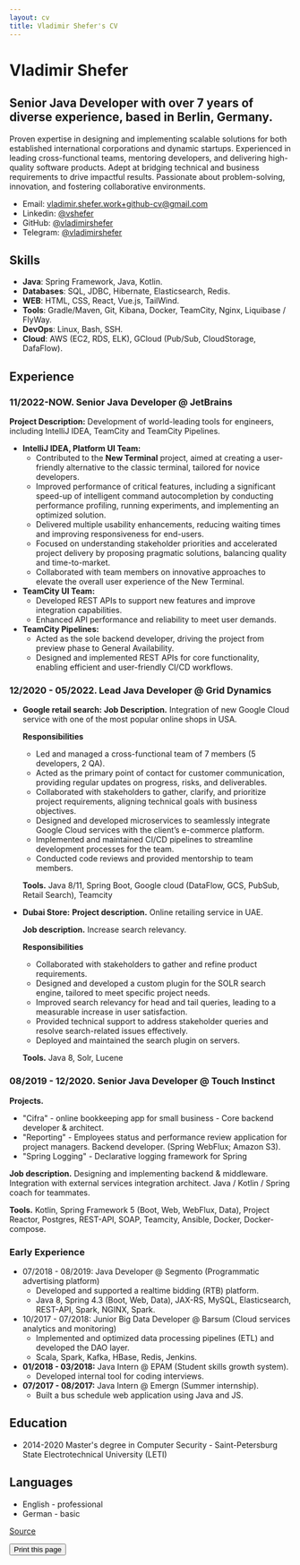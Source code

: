 ```yaml
---
layout: cv
title: Vladimir Shefer's CV
---
```


# Vladimir Shefer

## Senior Java Developer with over 7 years of diverse experience, based in Berlin, Germany.
Proven expertise in designing and implementing scalable solutions for both established international corporations and dynamic startups. Experienced in leading cross-functional teams, mentoring developers, and delivering high-quality software products. Adept at bridging technical and business requirements to drive impactful results. Passionate about problem-solving, innovation, and fostering collaborative environments.

- Email: [vladimir.shefer.work+github-cv@gmail.com](mailto:vladimir.shefer.work+github-cv@gmail.com)
- Linkedin: [@vshefer](https://www.linkedin.com/in/vshefer)
- GitHub: [@vladimirshefer](https://github.com/vladimirshefer)
- Telegram: [@vladimirshefer](https://t.me/vladimirshefer)

## Skills
- **Java**: Spring Framework, Java, Kotlin.
- **Databases**: SQL, JDBC, Hibernate, Elasticsearch, Redis.
- **WEB**: HTML, CSS, React, Vue.js, TailWind.
- **Tools**: Gradle/Maven, Git, Kibana, Docker, TeamCity, Nginx, Liquibase / FlyWay.
- **DevOps**: Linux, Bash, SSH.
- **Cloud**: AWS (EC2, RDS, ELK), GCloud (Pub/Sub, CloudStorage, DafaFlow).

## Experience

### 11/2022-NOW. Senior Java Developer @ JetBrains
**Project Description:** Development of world-leading tools for engineers, including IntelliJ IDEA, TeamCity and TeamCity Pipelines.  

- **IntelliJ IDEA, Platform UI Team:**  
  - Contributed to the **New Terminal** project, aimed at creating a user-friendly alternative to the classic terminal, tailored for novice developers.  
  - Improved performance of critical features, including a significant speed-up of intelligent command autocompletion by conducting performance profiling, running experiments, and implementing an optimized solution.  
  - Delivered multiple usability enhancements, reducing waiting times and improving responsiveness for end-users.  
  - Focused on understanding stakeholder priorities and accelerated project delivery by proposing pragmatic solutions, balancing quality and time-to-market.  
  - Collaborated with team members on innovative approaches to elevate the overall user experience of the New Terminal.
- **TeamCity UI Team:**
  - Developed REST APIs to support new features and improve integration capabilities.  
  - Enhanced API performance and reliability to meet user demands.
- **TeamCity Pipelines:**
  - Acted as the sole backend developer, driving the project from preview phase to General Availability.
  - Designed and implemented REST APIs for core functionality, enabling efficient and user-friendly CI/CD workflows.

### 12/2020 - 05/2022. Lead Java Developer @ Grid Dynamics
- **Google retail search:**
  **Job Description.** Integration of new Google Cloud service with one of the most popular online shops in USA.

  **Responsibilities**
  - Led and managed a cross-functional team of 7 members (5 developers, 2 QA).
  - Acted as the primary point of contact for customer communication, providing regular updates on progress, risks, and deliverables.
  - Collaborated with stakeholders to gather, clarify, and prioritize project requirements, aligning technical goals with business objectives.
  - Designed and developed microservices to seamlessly integrate Google Cloud services with the client’s e-commerce platform.
  - Implemented and maintained CI/CD pipelines to streamline development processes for the team.
  - Conducted code reviews and provided mentorship to team members.

  **Tools.** Java 8/11, Spring Boot, Google cloud (DataFlow, GCS, PubSub, Retail Search), Teamcity

- **Dubai Store:**
  **Project description.** Online retailing service in UAE.

  **Job description.** Increase search relevancy.

  **Responsibilities**
  - Collaborated with stakeholders to gather and refine product requirements.
  - Designed and developed a custom plugin for the SOLR search engine, tailored to meet specific project needs.
  - Improved search relevancy for head and tail queries, leading to a measurable increase in user satisfaction.
  - Provided technical support to address stakeholder queries and resolve search-related issues effectively.
  - Deployed and maintained the search plugin on servers.

  **Tools.** Java 8, Solr, Lucene

### 08/2019 - 12/2020. Senior Java Developer @ Touch Instinct
**Projects.**
- "Cifra" - online bookkeeping app for small business - Core backend developer & architect.
- "Reporting" - Employees status and performance review application for project managers. Backend developer. (Spring WebFlux; Amazon S3).
- "Spring Logging" - Declarative logging framework for Spring

**Job description.** Designing and implementing backend & middleware. 
Integration with external services integration architect.
Java / Kotlin / Spring coach for teammates.

**Tools.** Kotlin, Spring Framework 5 (Boot, Web, WebFlux, Data), Project Reactor, Postgres, REST-API, SOAP, Teamcity, Ansible, Docker, Docker-compose.

### Early Experience  
- 07/2018 - 08/2019: Java Developer @ Segmento (Programmatic advertising platform)  
  - Developed and supported a realtime bidding (RTB) platform.  
  - Java 8, Spring 4.3 (Boot, Web, Data), JAX-RS, MySQL, Elasticsearch, REST-API, Spark, NGINX, Spark.  
- 10/2017 - 07/2018: Junior Big Data Developer @ Barsum (Cloud services analytics and monitoring)  
  - Implemented and optimized data processing pipelines (ETL) and developed the DAO layer.  
  - Scala, Spark, Kafka, HBase, Redis, Jenkins.  
- **01/2018 - 03/2018:** Java Intern @ EPAM (Student skills growth system).  
  - Developed internal tool for coding interviews.
- **07/2017 - 08/2017:** Java Intern @ Emergn (Summer internship).  
  - Built a bus schedule web application using Java and JS.

## Education
- 2014-2020 Master's degree in Computer Security - Saint-Petersburg State Electrotechnical University (LETI)

## Languages
- English - professional
- German - basic


[Source](https://github.com/vladimirshefer/cv/master/index.md)

<input type="button" value="Print this page" onClick="window.print()">


<!-- ### Footer

Last updated: Nov 2024 -->


